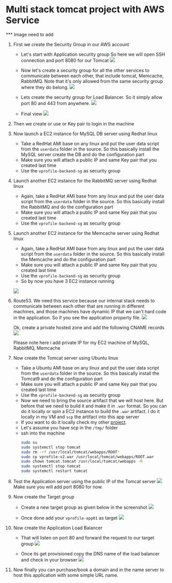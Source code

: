 # Multi stack tomcat project with AWS Service


*** Image need to add

1. First we create the Security Group in our AWS account
	- Let's start with Application security group
        	So here we will open SSH connection and port 8080 for our Tomcat
        	![](https://i.imgur.com/iRx5pe7.png)
       	 
	- Now let's create a security group for all the other services to communicate between each other, that include tomcat, Memcache, RabbitMQ. Note that it's only allowed from the same security group where they do belong.
        	![](https://i.imgur.com/w4dzuYx.png)
       	 
	- Lets create the security group for Load Balancer. So it simply allow port 80 and 443 from anywhere.
        	![](https://i.imgur.com/JvnyyFV.png)
       	 
	- Final view
        	![](https://i.imgur.com/07kBcmj.png)
       	 
2. Then we create or use or Key pair to login in the machine
3. Now launch a EC2 instance for MySQL DB server using Redhat linux
	- Take a RedHat AMI base on any linux and put the user data script from the `userdata` folder in the source. So this basically install the MySQL server create the DB and do the configuration part
	- Make sure you will attach a public IP and same Key pair that you created last time
	- Use the `vprofile-backend-sg` as security group
    
4. Launch another EC2 instance for the RabbitMQ server using Redhat linux
	- Again, take a RedHat AMI base from any linux and put the user data script from the `userdata` folder in the source. So this basically install the RabbitMQ and do the configuration part
	- Make sure you will attach a public IP and same Key pair that you created last time
	- Use the `vprofile-backend-sg` as security group
    
5. Launch another EC2 instance for the Memcache server using Redhat linux
	- Again, take a RedHat AMI base from any linux and put the user data script from the `userdata` folder in the source. So this basically install the Memcache and do the configuration part
	- Make sure you will attach a public IP and same Key pair that you created last time
	- Use the `vprofile-backend-sg` as security group
	- So by now you have 3 EC2 instance running
    
	![](https://i.imgur.com/BQikNya.png)
    
6. Route53. We need this service because our internal stack needs to communicate between each other that are running in different machines, and those machines have dynamic IP that we can't hard code in the application. So if you see the application property file.
    	![](https://i.imgur.com/6E5lNMR.png)
   	 
	Ok, create a private hosted zone and add the following CNAME records
    	![](https://i.imgur.com/ZyfHYNN.png)
   	 
	Please note here i add private IP for my EC2 machine of MySQL, RabbitMQ, Memcache

7. Now create the Tomcat server using Ubuntu linux
	- Take a Ubuntu AMI base on any linux and put the user data script from the `userdata` folder in the source. So this basically install the Tomcat9 and do the configuration part
	- Make sure you will attach a public IP and same Key pair that you created last time
	- Use the `vprofile-backend-sg` as security group
	- Now we need to bring the source artifact that we will host here. But before that we need to build it and make it in `.war` format. So you can do it locally or spin a EC2 instance to build the `.war` artifact. I do it locally in my VM and `scp` the artifact into this app server
	- If you want to do it locally check my other [project](https://github.com/roychandrasekhar/multi-stack-tomcat-project-in-vagrant).
	- Let's assume you have scp in the `/tmp/` folder
	- ssh into the machine
    	```bash
    	sudo su
    	sudo systemctl stop tomcat
    	sudo rm -rf /usr/local/tomcat/webapps/ROOT*
    	sudo cp vprofile-v2.war /usr/local/tomcat/webapps/ROOT.war
    	sudo chown tomcat.tomcat /usr/local/tomcat/webapps -R
    	sudo systemctl stop tomcat
    	sudo systemctl restart tomcat
    	```
    
8. Test the Application server using the public IP of the Tomcat server
	![](https://i.imgur.com/tXXrrmu.png)
	Make sure you will add port 8080 for now.
    
    
9. Now create the Target group
	- Create a new target group as given below in the screenshot
	![](https://i.imgur.com/EPXCZnP.png)
    
	- Once done add your `vprofile-app01` as target
	![](https://i.imgur.com/OzlkCGh.png)
    
10. Now create the Application Load Balancer
	- That will listen on port 80 and forward the request to our target group
	![](https://i.imgur.com/dTFkdd0.png)
    
	- Once its get provisioned copy the DNS name of the load balancer and check in your browser
	![](https://i.imgur.com/2nrIc59.png)
    
11. Now finally you can purchase/book a domain and in the name server to host this application with some simple URL name.


